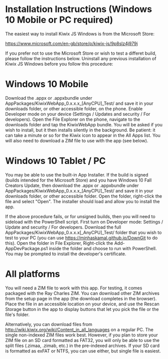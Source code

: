 # Installation Instructions (Windows 10 Mobile or PC required)
The easiest way to install Kiwix JS Windows is from the Microsoft Store:

https://www.microsoft.com/en-gb/store/p/kiwix-js/9p8slz4j979j
 
If you prefer not to use the Microsoft Store or wish to test a differet build, please follow the
instructions below. Uninstall any previous installation of Kiwix JS Windows before you follow this
procedure:

# Windows 10 Mobile
Download the .appx or .appxbundle under AppPackages/KiwixWebApp_0.x.x.x_[AnyCPU]_Test/ and save it in
your downloads folder, or other accessible folder, on the phone. Enable Developer mode on your device
(Settings / Updates and security / For developers). Open the File Explorer on the phone, navigate
to the downloads folder and tap the KiwixWebApp bundle. You will be asked if you wish to install,
but it then installs silently in the background. Be patient: it can take a minute or so for the Kiwix
icon to appear in the All Apps list. You will also need to download a ZIM file to use with the app
(see below).

# Windows 10 Tablet / PC
You may be able to use the built-in App Installer. If the build is signed (builds intended for the 
Microsoft Store) and you have Windows 10 Fall Creators Update, then download the .appx or .appxbundle 
under AppPackages/KiwixWebApp_0.x.x.x_[AnyCPU]_Test/ and save it in your downloads folder, or other 
accessible folder. Open the folder, right-click the file and select "Open". The installer should load
and allow you to install the app.

If the above procedure fails, or for unsigned builds, then you will need to sideload with the PowerShell
script. First turn on Developer mode: Settings / Update and security / For developers. Download the full 
AppPackages/KiwixWebApp_0.x.x.x[_AnyCPU]_Test/ folder that you wish to test to your PC (you can use
https://minhaskamal.github.io/DownGit to do this). Open the folder in File Explorer, Right-click the
Add-AppDevPackage.ps1 inside the folder and choose to run with PowerShell. You may be prompted to install
the developer's certificate.

# All platforms
You will need a ZIM file to work with this app. For testing, it comes packaged with the Ray Charles ZIM.
You can download other ZIM archives from the setup page in the app (the download completes in the browser).
Place the file in an accessible location on your device, and use the Rescan Storage button in the app to
display buttons that let you pick the file or the file's folder.

Alternatively, you can download files from http://wiki.kiwix.org/wiki/Content_in_all_languages on a regular
PC. The single non-indexed ZIM files work best. However, if you plan to store your ZIM file on an SD card 
formatted as FAT32, you will only be able to use the split files (.zimaa, .zimab, etc.) in the pre-indexed
archives. If your SD card is formatted as exFAT or NTFS, you can use either, but single file is easiest.                    